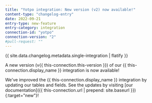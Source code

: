```yaml
---
title: "Yotpo integration: New version (v2) now available!"
content-type: "changelog-entry"
date: 2022-09-21
entry-type: new-feature
entry-category: integration
connection-id: "yotpo"
connection-version: "2"
#pull-request: ""
---
```

{{ site.data.changelog.metadata.single-integration | flatify }}

A new version (v{{ this-connection.this-version }}) of our {{ this-connection.display_name }} integration is now available!

We've improved the {{ this-connection.display_name }} integration by updating our tables and fields. See the updates by visiting [our documentation]({{ this-connection.url | prepend: site.baseurl }}){:target="new"}!